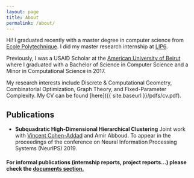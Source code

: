 ```yaml
---
layout: page
title: About
permalink: /about/
---
```


Hi! I graduated recently with a master degree in computer science from [Ecole Polytechnique](https://www.polytechnique.edu/). I did my master research internship at [LIP6](https://www.lip6.fr/recherche/team.php?acronyme=RO).

Previously, I was  a USAID Scholar at the [American University of Beirut](http://www.aub.edu.lb/) where I graduated with a Bachelor of Science in Computer Science and a Minor in Computational Science in 2017.

My research interests include Discrete & Computational Geometry, Combinatorial Optimization, Graph Theory, and Fixed-Parameter Complexity. My CV can be found [here]({{ site.baseurl }}/pdfs/cv.pdf).

## Publications
  * **Subquadratic High-Dimensional Hierarchical Clustering**
  Joint work with [Vincent Cohen-Addad](https://www.di.ens.fr/~vcohen/) and Amir Abboud.
To appear in the proceedings of the conference on Neural Information Processing Systems (NeurIPS) 2019.

#### For informal publications (internship reports, project reports...) please check the [documents section.](https://choudrouge4.github.io/documents/)
